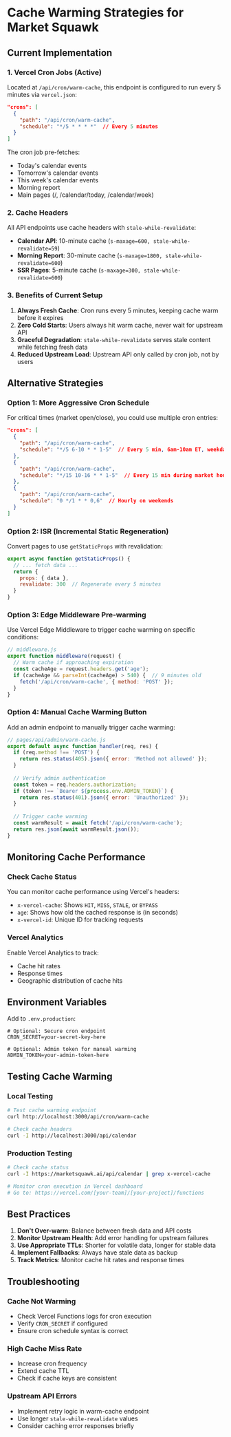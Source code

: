 # Cache Warming Strategies for Market Squawk

## Current Implementation

### 1. **Vercel Cron Jobs** (Active)
Located at `/api/cron/warm-cache`, this endpoint is configured to run every 5 minutes via `vercel.json`:

```json
"crons": [
  {
    "path": "/api/cron/warm-cache",
    "schedule": "*/5 * * * *"  // Every 5 minutes
  }
]
```

The cron job pre-fetches:
- Today's calendar events
- Tomorrow's calendar events  
- This week's calendar events
- Morning report
- Main pages (/, /calendar/today, /calendar/week)

### 2. **Cache Headers**
All API endpoints use cache headers with `stale-while-revalidate`:

- **Calendar API**: 10-minute cache (`s-maxage=600, stale-while-revalidate=59`)
- **Morning Report**: 30-minute cache (`s-maxage=1800, stale-while-revalidate=600`)
- **SSR Pages**: 5-minute cache (`s-maxage=300, stale-while-revalidate=600`)

### 3. **Benefits of Current Setup**

1. **Always Fresh Cache**: Cron runs every 5 minutes, keeping cache warm before it expires
2. **Zero Cold Starts**: Users always hit warm cache, never wait for upstream API
3. **Graceful Degradation**: `stale-while-revalidate` serves stale content while fetching fresh data
4. **Reduced Upstream Load**: Upstream API only called by cron job, not by users

## Alternative Strategies

### Option 1: More Aggressive Cron Schedule
For critical times (market open/close), you could use multiple cron entries:

```json
"crons": [
  {
    "path": "/api/cron/warm-cache",
    "schedule": "*/5 6-10 * * 1-5"  // Every 5 min, 6am-10am ET, weekdays
  },
  {
    "path": "/api/cron/warm-cache",
    "schedule": "*/15 10-16 * * 1-5"  // Every 15 min during market hours
  },
  {
    "path": "/api/cron/warm-cache",
    "schedule": "0 */1 * * 0,6"  // Hourly on weekends
  }
]
```

### Option 2: ISR (Incremental Static Regeneration)
Convert pages to use `getStaticProps` with revalidation:

```javascript
export async function getStaticProps() {
  // ... fetch data ...
  return {
    props: { data },
    revalidate: 300  // Regenerate every 5 minutes
  }
}
```

### Option 3: Edge Middleware Pre-warming
Use Vercel Edge Middleware to trigger cache warming on specific conditions:

```javascript
// middleware.js
export function middleware(request) {
  // Warm cache if approaching expiration
  const cacheAge = request.headers.get('age');
  if (cacheAge && parseInt(cacheAge) > 540) {  // 9 minutes old
    fetch('/api/cron/warm-cache', { method: 'POST' });
  }
}
```

### Option 4: Manual Cache Warming Button
Add an admin endpoint to manually trigger cache warming:

```javascript
// pages/api/admin/warm-cache.js
export default async function handler(req, res) {
  if (req.method !== 'POST') {
    return res.status(405).json({ error: 'Method not allowed' });
  }
  
  // Verify admin authentication
  const token = req.headers.authorization;
  if (token !== `Bearer ${process.env.ADMIN_TOKEN}`) {
    return res.status(401).json({ error: 'Unauthorized' });
  }
  
  // Trigger cache warming
  const warmResult = await fetch('/api/cron/warm-cache');
  return res.json(await warmResult.json());
}
```

## Monitoring Cache Performance

### Check Cache Status
You can monitor cache performance using Vercel's headers:

- `x-vercel-cache`: Shows `HIT`, `MISS`, `STALE`, or `BYPASS`
- `age`: Shows how old the cached response is (in seconds)
- `x-vercel-id`: Unique ID for tracking requests

### Vercel Analytics
Enable Vercel Analytics to track:
- Cache hit rates
- Response times
- Geographic distribution of cache hits

## Environment Variables

Add to `.env.production`:

```env
# Optional: Secure cron endpoint
CRON_SECRET=your-secret-key-here

# Optional: Admin token for manual warming
ADMIN_TOKEN=your-admin-token-here
```

## Testing Cache Warming

### Local Testing
```bash
# Test cache warming endpoint
curl http://localhost:3000/api/cron/warm-cache

# Check cache headers
curl -I http://localhost:3000/api/calendar
```

### Production Testing
```bash
# Check cache status
curl -I https://marketsquawk.ai/api/calendar | grep x-vercel-cache

# Monitor cron execution in Vercel dashboard
# Go to: https://vercel.com/[your-team]/[your-project]/functions
```

## Best Practices

1. **Don't Over-warm**: Balance between fresh data and API costs
2. **Monitor Upstream Health**: Add error handling for upstream failures
3. **Use Appropriate TTLs**: Shorter for volatile data, longer for stable data
4. **Implement Fallbacks**: Always have stale data as backup
5. **Track Metrics**: Monitor cache hit rates and response times

## Troubleshooting

### Cache Not Warming
- Check Vercel Functions logs for cron execution
- Verify `CRON_SECRET` if configured
- Ensure cron schedule syntax is correct

### High Cache Miss Rate
- Increase cron frequency
- Extend cache TTL
- Check if cache keys are consistent

### Upstream API Errors
- Implement retry logic in warm-cache endpoint
- Use longer `stale-while-revalidate` values
- Consider caching error responses briefly